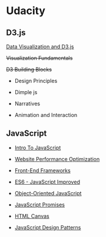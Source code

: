 # **Udacity**

## **D3.js**

[Data Visualization and D3.js](https://www.udacity.com/course/data-visualization-and-d3js--ud507)

~~Visualization Fundamentals~~

~~D3 Building Blocks~~

- Design Principles

- Dimple js

- Narratives

- Animation and Interaction

## **JavaScript**

- [Intro To JavaScript](https://www.udacity.com/course/intro-to-javascript--ud803)

- [Website Performance Optimization](https://www.udacity.com/course/website-performance-optimization--ud884)

- [Front-End Frameworks](https://www.udacity.com/course/front-end-frameworks--ud894)

- [ES6 - JavaScript Improved](https://www.udacity.com/course/es6-javascript-improved--ud356)

- [Object-Oriented JavaScript](https://www.udacity.com/course/object-oriented-javascript--ud015)

- [JavaScript Promises](https://www.udacity.com/course/javascript-promises--ud898)

- [HTML Canvas](https://www.udacity.com/course/html5-canvas--ud292)

- [JavaScript Design Patterns](https://www.udacity.com/course/javascript-design-patterns--ud989)
